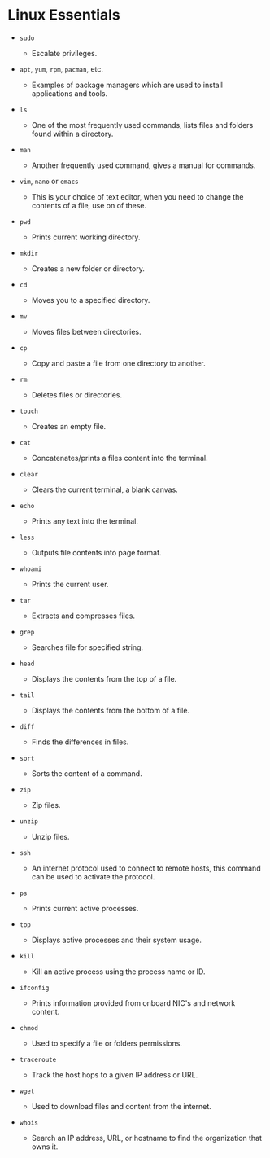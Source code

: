 # Linux Essentials

* `sudo` 
  * Escalate privileges. 

* `apt`, `yum`, `rpm`, `pacman`, etc. 
  * Examples of package managers which are used to install applications and tools. 

* `ls`
  * One of the most frequently used commands, lists files and folders found within a directory. 

* `man`
  * Another frequently used command, gives a manual for commands. 

* `vim`, `nano` or `emacs`
  * This is your choice of text editor, when you need to change the contents of a file, use on of these. 

* `pwd`
  * Prints current working directory. 

* `mkdir`
  * Creates a new folder or directory. 

* `cd`
  * Moves you to a specified directory. 

* `mv`
  * Moves files between directories. 

* `cp`
  * Copy and paste a file from one directory to another. 

* `rm`
  * Deletes files or directories.

* `touch`
  * Creates an empty file. 

* `cat`
  * Concatenates/prints a files content into the terminal. 

* `clear`
  * Clears the current terminal, a blank canvas. 

* `echo`
  * Prints any text into the terminal. 

* `less`
  * Outputs file contents into page format. 

* `whoami`
  * Prints the current user. 

* `tar`
  * Extracts and compresses files. 

* `grep`
  * Searches file for specified string. 

* `head`
  * Displays the contents from the top of a file. 

* `tail`
  * Displays the contents from the bottom of a file. 

* `diff`
  * Finds the differences in files. 

* `sort`
  * Sorts the content of a command. 

* `zip`
  * Zip files. 

* `unzip`
  * Unzip files.

* `ssh`
  * An internet protocol used to connect to remote hosts, this command can be used to activate the protocol. 

* `ps`
  * Prints current active processes. 

* `top`
  * Displays active processes and their system usage. 

* `kill`
  * Kill an active process using the process name or ID. 

* `ifconfig`
  * Prints information provided from onboard NIC's and network content. 

* `chmod`
  * Used to specify a file or folders permissions. 

* `traceroute`
  * Track the host hops to a given IP address or URL. 

* `wget`
  * Used to download files and content from the internet. 

* `whois`
  * Search an IP address, URL, or hostname to find the organization that owns it. 